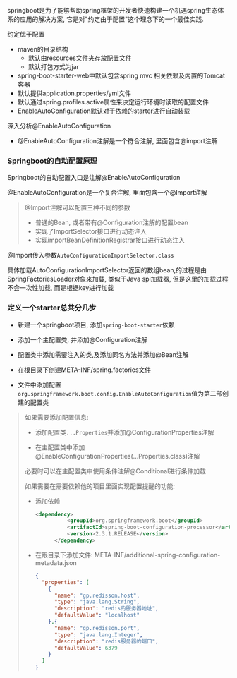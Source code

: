 springboot是为了能够帮助spring框架的开发者快速构建一个机遇spring生态体系的应用的解决方案, 它是对"约定由于配置"这个理念下的一个最佳实践.

约定优于配置

* maven的目录结构
    * 默认由resources文件夹存放配置文件
    * 默认打包方式为jar
* spring-boot-starter-web中默认包含spring mvc 相关依赖及内置的Tomcat容器
* 默认提供application.properties/yml文件
* 默认通过spring.profiles.active属性来决定运行环境时读取的配置文件
* EnableAutoConfiguration默认对于依赖的starter进行自动装载

深入分析@EnableAutoConfiguration

* @EnableAutoConfiguration注解是一个符合注解, 里面包含@import注解

### Springboot的自动配置原理

Springboot的自动配置入口是注解@EnableAutoConfiguration

@EnableAutoConfiguration是一个复合注解, 里面包含一个@Import注解

> @Import注解可以配置三种不同的参数
>
> * 普通的Bean, 或者带有@Configuration注解的配置bean
> * 实现了ImportSelector接口进行动态注入
> * 实现importBeanDefinitionRegistrar接口进行动态注入

@Import传入参数`AutoConfigurationImportSelector.class`

具体加载AutoConfigurationImportSelector返回的数组bean,的过程是由SpringFactoriesLoader对象来加载, 类似于Java spi加载器, 但是这里的加载过程不会一次性加载, 而是根据key进行加载

### 定义一个starter总共分几步

* 新建一个springboot项目, 添加`spring-boot-starter`依赖

* 添加一个主配置类, 并添加@Configuration注解
* 配置类中添加需要注入的类,及添加同名方法并添加@Bean注解
* 在根目录下创建META-INF/spring.factories文件
* 文件中添加配置`org.springframework.boot.config.EnableAutoConfiguration`值为第二部创建的配置类

> 如果需要添加配置信息:
>
> * 添加配置类`...Properties`并添加@ConfigurationProperties注解
>
> * 在主配置类中添加@EnableConfigurationProperties(...Properties.class)注解
>
> 必要时可以在主配置类中使用条件注解@Conditional进行条件加载
>
> 如果需要在需要依赖他的项目里面实现配置提醒的功能:
>
> * 添加依赖
>
>     ```xml
>     <dependency>
>               <groupId>org.springframework.boot</groupId>
>               <artifactId>spring-boot-configuration-processor</artifactId>
>               <version>2.3.1.RELEASE</version>
>           </dependency>
>     ```
>
> * 在跟目录下添加文件: META-INF/additional-spring-configuration-metadata.json
>
>     ```json
>     {
>       "properties": [
>         {
>           "name": "gp.redisson.host",
>           "type": "java.lang.String",
>           "description": "redis的服务器地址",
>           "defaultValue": "localhost"
>         },{
>           "name": "gp.redisson.port",
>           "type": "java.lang.Integer",
>           "description": "redis服务器的端口",
>           "defaultValue": 6379
>         }
>       ]
>     }
>     ```

